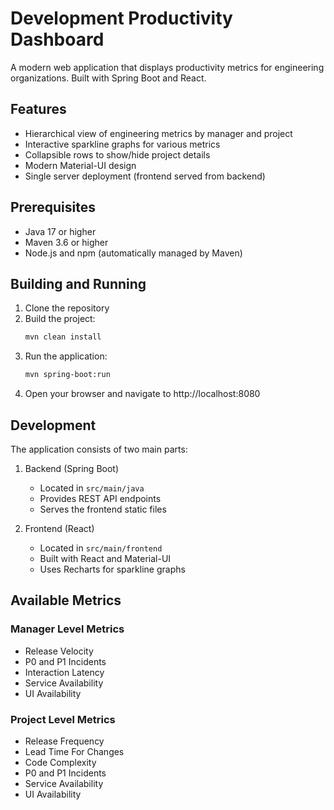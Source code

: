 # Development Productivity Dashboard

A modern web application that displays productivity metrics for engineering organizations. Built with Spring Boot and React.

## Features

- Hierarchical view of engineering metrics by manager and project
- Interactive sparkline graphs for various metrics
- Collapsible rows to show/hide project details
- Modern Material-UI design
- Single server deployment (frontend served from backend)

## Prerequisites

- Java 17 or higher
- Maven 3.6 or higher
- Node.js and npm (automatically managed by Maven)

## Building and Running

1. Clone the repository
2. Build the project:
   ```bash
   mvn clean install
   ```
3. Run the application:
   ```bash
   mvn spring-boot:run
   ```
4. Open your browser and navigate to http://localhost:8080

## Development

The application consists of two main parts:

1. Backend (Spring Boot)
   - Located in `src/main/java`
   - Provides REST API endpoints
   - Serves the frontend static files

2. Frontend (React)
   - Located in `src/main/frontend`
   - Built with React and Material-UI
   - Uses Recharts for sparkline graphs

## Available Metrics

### Manager Level Metrics
- Release Velocity
- P0 and P1 Incidents
- Interaction Latency
- Service Availability
- UI Availability

### Project Level Metrics
- Release Frequency
- Lead Time For Changes
- Code Complexity
- P0 and P1 Incidents
- Service Availability
- UI Availability

